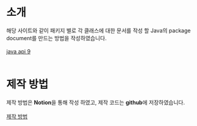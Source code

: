 # 소개

해당 사이트와 같이 패키지 별로 각 클래스에 대한 문서를 작성 할 Java의 package document를 만드는 방법을 작성하였습니다.<br><br>
<a href="https://docs.oracle.com/javase/8/docs/api/" target="_blank">java api 9</a><br>
<br>
# 제작 방법
제작 방법은 **Notion**을 통해 작성 하였고, 제작 코드는 **github**에 저장하였습니다.<br><br>
<a href="https://www.notion.so/JavaDoc-0e3a4ef0d97e4d8fb42ce6cd03f5b5f4?pvs=4" target="_blank">제작 방법</a>
